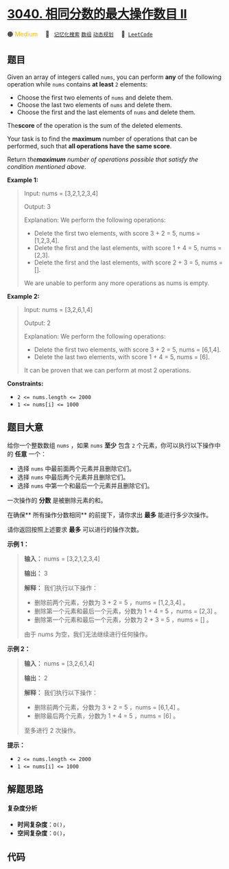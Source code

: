 # [3040. 相同分数的最大操作数目 II](https://leetcode.com/problems/maximum-number-of-operations-with-the-same-score-ii)

🟠 <font color=#ffb800>Medium</font>&emsp; 🔖&ensp; [`记忆化搜索`](/leetcode/outline/tag/memoization.md) [`数组`](/leetcode/outline/tag/array.md) [`动态规划`](/leetcode/outline/tag/dynamic-programming.md)&emsp; 🔗&ensp;[`LeetCode`](https://leetcode.com/problems/maximum-number-of-operations-with-the-same-score-ii)

## 题目

Given an array of integers called `nums`, you can perform **any** of the
following operation while `nums` contains **at least** `2` elements:

  * Choose the first two elements of `nums` and delete them.
  * Choose the last two elements of `nums` and delete them.
  * Choose the first and the last elements of `nums` and delete them.

The**score** of the operation is the sum of the deleted elements.

Your task is to find the **maximum** number of operations that can be
performed, such that **all operations have the same score**.

Return _the**maximum** number of operations possible that satisfy the
condition mentioned above_.



**Example 1:**

> Input: nums = [3,2,1,2,3,4]
> 
> Output: 3
> 
> Explanation: We perform the following operations:
> - Delete the first two elements, with score 3 + 2 = 5, nums = [1,2,3,4].
> - Delete the first and the last elements, with score 1 + 4 = 5, nums = [2,3].
> - Delete the first and the last elements, with score 2 + 3 = 5, nums = [].
> 
> We are unable to perform any more operations as nums is empty.

**Example 2:**

> Input: nums = [3,2,6,1,4]
> 
> Output: 2
> 
> Explanation: We perform the following operations:
> - Delete the first two elements, with score 3 + 2 = 5, nums = [6,1,4].
> - Delete the last two elements, with score 1 + 4 = 5, nums = [6].
> 
> It can be proven that we can perform at most 2 operations.

**Constraints:**

  * `2 <= nums.length <= 2000`
  * `1 <= nums[i] <= 1000`


## 题目大意

给你一个整数数组 `nums` ，如果 `nums` **至少**  包含 `2` 个元素，你可以执行以下操作中的 **任意**  一个：

  * 选择 `nums` 中最前面两个元素并且删除它们。
  * 选择 `nums` 中最后两个元素并且删除它们。
  * 选择 `nums` 中第一个和最后一个元素并且删除它们。

一次操作的 **分数**  是被删除元素的和。

在确保**  所有操作分数相同** 的前提下，请你求出 **最多**  能进行多少次操作。

请你返回按照上述要求 **最多**  可以进行的操作次数。



**示例 1：**

> 
> 
> 
> 
> 
> **输入：** nums = [3,2,1,2,3,4]
> 
> **输出：** 3
> 
> **解释：** 我们执行以下操作：
> - 删除前两个元素，分数为 3 + 2 = 5 ，nums = [1,2,3,4] 。
> - 删除第一个元素和最后一个元素，分数为 1 + 4 = 5 ，nums = [2,3] 。
> - 删除第一个元素和最后一个元素，分数为 2 + 3 = 5 ，nums = [] 。
> 
> 由于 nums 为空，我们无法继续进行任何操作。
> 
> 

**示例 2：**

> 
> 
> 
> 
> 
> **输入：** nums = [3,2,6,1,4]
> 
> **输出：** 2
> 
> **解释：** 我们执行以下操作：
> - 删除前两个元素，分数为 3 + 2 = 5 ，nums = [6,1,4] 。
> - 删除最后两个元素，分数为 1 + 4 = 5 ，nums = [6] 。
> 
> 至多进行 2 次操作。
> 
> 



**提示：**

  * `2 <= nums.length <= 2000`
  * `1 <= nums[i] <= 1000`


## 解题思路

#### 复杂度分析

- **时间复杂度**：`O()`，
- **空间复杂度**：`O()`，

## 代码

```javascript

```